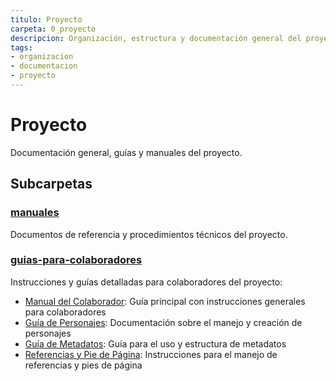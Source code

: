 ```yaml
---
titulo: Proyecto
carpeta: 0_proyecto
descripcion: Organización, estructura y documentación general del proyecto SyV.
tags:
- organizacion
- documentacion
- proyecto
---
```


# Proyecto

Documentación general, guías y manuales del proyecto.

## Subcarpetas

### [manuales](manuales/)
Documentos de referencia y procedimientos técnicos del proyecto.

### [guias-para-colaboradores](guias-para-colaboradores/)
Instrucciones y guías detalladas para colaboradores del proyecto:

- [Manual del Colaborador](guias-para-colaboradores/manual-del-colaborador.md): Guía principal con instrucciones generales para colaboradores
- [Guía de Personajes](guias-para-colaboradores/guia-de-personajes.md): Documentación sobre el manejo y creación de personajes
- [Guía de Metadatos](guias-para-colaboradores/guia-de-metadatos.md): Guía para el uso y estructura de metadatos
- [Referencias y Pie de Página](guias-para-colaboradores/referencias-y-pie-de-pagina.md): Instrucciones para el manejo de referencias y pies de página 